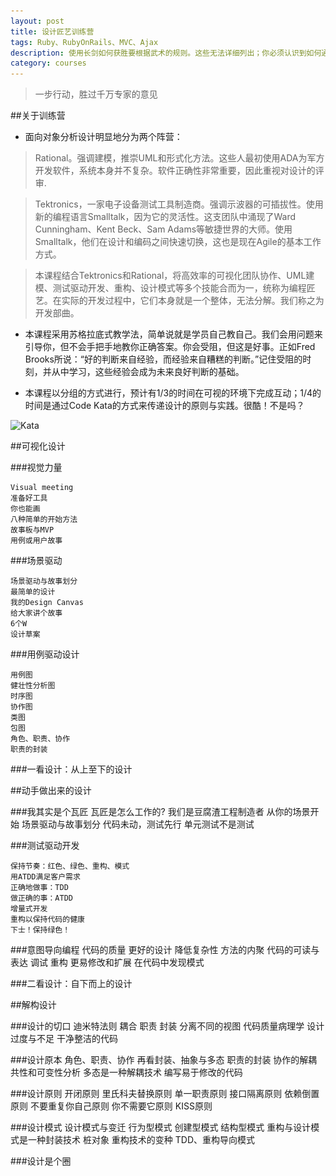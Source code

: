 ```yaml
---
layout: post
title: 设计匠艺训练营
tags: Ruby、RubyOnRails、MVC、Ajax
description: 使用长剑如何获胜要根据武术的规则。这些无法详细列出；你必须认识到如何通过练习来获胜。-宫本武藏
category: courses
---
```


> 一步行动，胜过千万专家的意见


##关于训练营


* 面向对象分析设计明显地分为两个阵营：

> Rational。强调建模，推崇UML和形式化方法。这些人最初使用ADA为军方开发软件，系统本身并不复杂。软件正确性非常重要，因此重视对设计的评审.

> Tektronics，一家电子设备测试工具制造商。强调示波器的可插拔性。使用新的编程语言Smalltalk，因为它的灵活性。这支团队中涌现了Ward Cunningham、Kent Beck、Sam Adams等敏捷世界的大师。使用Smalltalk，他们在设计和编码之间快速切换，这也是现在Agile的基本工作方式。

> 本课程结合Tektronics和Rational，将高效率的可视化团队协作、UML建模、测试驱动开发、重构、设计模式等多个技能合而为一，统称为编程匠艺。在实际的开发过程中，它们本身就是一个整体，无法分解。我们称之为开发部曲。


* 本课程采用苏格拉底式教学法，简单说就是学员自己教自己。我们会用问题来引导你，但不会手把手地教你正确答案。你会受阻，但这是好事。正如Fred Brooks所说：“好的判断来自经验，而经验来自糟糕的判断。”记住受阻的时刻，并从中学习，这些经验会成为未来良好判断的基础。

* 本课程以分组的方式进行，预计有1/3的时间在可视的环境下完成互动；1/4的时间是通过Code Kata的方式来传递设计的原则与实践。很酷！不是吗？

![Kata](\.\./images/kata.jpg)

##可视化设计

###视觉力量

	Visual meeting
	准备好工具
	你也能画
	八种简单的开始方法
	故事板与MVP
	用例或用户故事

###场景驱动

	场景驱动与故事划分
	最简单的设计
	我的Design Canvas
	给大家讲个故事
	6个W
	设计草案

###用例驱动设计

	用例图
	健壮性分析图
	时序图
	协作图
	类图
	包图
	角色、职责、协作
	职责的封装

###一看设计：从上至下的设计

##动手做出来的设计

###我其实是个瓦匠
	瓦匠是怎么工作的?
	我们是豆腐渣工程制造者
	从你的场景开始
	场景驱动与故事划分
	代码未动，测试先行
	单元测试不是测试

###测试驱动开发

	保持节奏：红色、绿色、重构、模式
	用ATDD满足客户需求
	正确地做事：TDD
	做正确的事：ATDD
	增量式开发
	重构以保持代码的健康
	下士！保持绿色！

###意图导向编程
	代码的质量
	更好的设计
	降低复杂性
	方法的内聚
	代码的可读与表达
	调试
	重构
	更易修改和扩展
	在代码中发现模式

###二看设计：自下而上的设计

##解构设计

###设计的切口
	迪米特法则
	耦合
	职责
	封装
	分离不同的视图
	代码质量病理学
	设计过度与不足
	干净整洁的代码

###设计原本
	角色、职责、协作
	再看封装、抽象与多态
	职责的封装
	协作的解耦
	共性和可变性分析
	多态是一种解耦技术
	编写易于修改的代码

###设计原则
	开闭原则
	里氏科夫替换原则
	单一职责原则
	接口隔离原则
	依赖倒置原则
	不要重复你自己原则
	你不需要它原则
	KISS原则

###设计模式
	设计模式与变迁
	行为型模式
	创建型模式
	结构型模式
	重构与设计模式是一种封装技术
	桩对象
	重构技术的变种
	TDD、重构导向模式

###设计是个圈